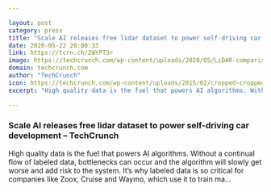 ```yaml
---

layout: post
category: press
title: "Scale AI releases free lidar dataset to power self-driving car development"
date: 2020-05-22 20:00:33
link: https://tcrn.ch/2WYPT3r
image: https://techcrunch.com/wp-content/uploads/2020/05/LiDAR-comparison-credit_-Scale-AI.png?w=764
domain: techcrunch.com
author: "TechCrunch"
icon: https://techcrunch.com/wp-content/uploads/2015/02/cropped-cropped-favicon-gradient.png?w=180
excerpt: "High quality data is the fuel that powers AI algorithms. Without a continual flow of labeled data, bottlenecks can occur and the algorithm will slowly get worse and add risk to the system. It’s why labeled data is so critical for companies like Zoox, Cruise and Waymo, which use it to train ma…"

---
```


### Scale AI releases free lidar dataset to power self-driving car development – TechCrunch

High quality data is the fuel that powers AI algorithms. Without a continual flow of labeled data, bottlenecks can occur and the algorithm will slowly get worse and add risk to the system. It’s why labeled data is so critical for companies like Zoox, Cruise and Waymo, which use it to train ma…